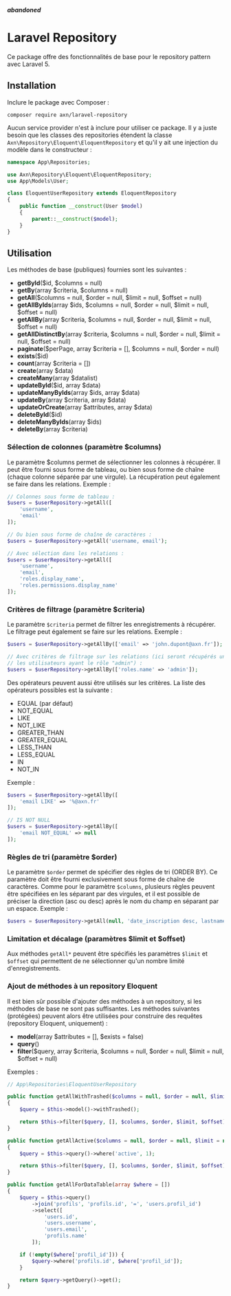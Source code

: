 ***abandoned***

# Laravel Repository

Ce package offre des fonctionnalités de base pour le repository pattern avec Laravel 5.

## Installation

Inclure le package avec Composer :

```
composer require axn/laravel-repository
```

Aucun service provider n'est à inclure pour utiliser ce package. Il y a juste besoin
que les classes des repositories étendent la classe `Axn\Repository\Eloquent\EloquentRepository`
et qu'il y ait une injection du modèle dans le constructeur :

```php
namespace App\Repositories;

use Axn\Repository\Eloquent\EloquentRepository;
use App\Models\User;

class EloquentUserRepository extends EloquentRepository
{
    public function __construct(User $model)
    {
        parent::__construct($model);
    }
}
```

## Utilisation

Les méthodes de base (publiques) fournies sont les suivantes :

- **getById**($id, $columns = null)
- **getBy**(array $criteria, $columns = null)
- **getAll**($columns = null, $order = null, $limit = null, $offset = null)
- **getAllByIds**(array $ids, $columns = null, $order = null, $limit = null, $offset = null)
- **getAllBy**(array $criteria, $columns = null, $order = null, $limit = null, $offset = null)
- **getAllDistinctBy**(array $criteria, $columns = null, $order = null, $limit = null, $offset = null)
- **paginate**($perPage, array $criteria = [], $columns = null, $order = null)
- **exists**($id)
- **count**(array $criteria = [])
- **create**(array $data)
- **createMany**(array $datalist)
- **updateById**($id, array $data)
- **updateManyByIds**(array $ids, array $data)
- **updateBy**(array $criteria, array $data)
- **updateOrCreate**(array $attributes, array $data)
- **deleteById**($id)
- **deleteManyByIds**(array $ids)
- **deleteBy**(array $criteria)

### Sélection de colonnes (paramètre $columns)

Le paramètre $columns permet de sélectionner les colonnes à récupérer. Il peut être
fourni sous forme de tableau, ou bien sous forme de chaîne (chaque colonne séparée
par une virgule). La récupération peut également se faire dans les relations. Exemple :

```php
// Colonnes sous forme de tableau :
$users = $userRepository->getAll([
    'username',
    'email'
]);

// Ou bien sous forme de chaîne de caractères :
$users = $userRepository->getAll('username, email');

// Avec sélection dans les relations :
$users = $userRepository->getAll([
    'username',
    'email',
    'roles.display_name',
    'roles.permissions.display_name'
]);
```

### Critères de filtrage (paramètre $criteria)

Le paramètre `$criteria` permet de filtrer les enregistrements à récupérer. Le filtrage
peut également se faire sur les relations. Exemple :

```php
$users = $userRepository->getAllBy(['email' => 'john.dupont@axn.fr']);

// Avec critères de filtrage sur les relations (ici seront récupérés uniquement
// les utilisateurs ayant le rôle "admin") :
$users = $userRepository->getAllBy(['roles.name' => 'admin']);
```

Des opérateurs peuvent aussi être utilisés sur les critères. La liste des opérateurs
possibles est la suivante :

- EQUAL (par défaut)
- NOT_EQUAL
- LIKE
- NOT_LIKE
- GREATER_THAN
- GREATER_EQUAL
- LESS_THAN
- LESS_EQUAL
- IN
- NOT_IN

Exemple :

```php
$users = $userRepository->getAllBy([
    'email LIKE' => '%@axn.fr'
]);

// IS NOT NULL
$users = $userRepository->getAllBy([
    'email NOT_EQUAL' => null
]);
```

### Règles de tri (paramètre $order)

Le paramètre `$order` permet de spécifier des règles de tri (ORDER BY). Ce paramètre
doit être fourni exclusivement sous forme de chaîne de caractères. Comme pour le
paramètre `$columns`, plusieurs règles peuvent être spécifiées en les séparant par
des virgules, et il est possible de préciser la direction (asc ou desc) après le nom
du champ en séparant par un espace. Exemple :

```php
$users = $userRepository->getAll(null, 'date_inscription desc, lastname, firstname');
```

### Limitation et décalage (paramètres $limit et $offset)

Aux méthodes `getAll*` peuvent être spécifiés les paramètres `$limit` et `$offset`
qui permettent de ne sélectionner qu'un nombre limité d'enregistrements.

### Ajout de méthodes à un repository Eloquent

Il est bien sûr possible d'ajouter des méthodes à un repository, si les méthodes
de base ne sont pas suffisantes. Les méthodes suivantes (protégées) peuvent alors
être utilisées pour construire des requêtes (repository Eloquent, uniquement) :

- **model**(array $attributes = [], $exists = false)
- **query**()
- **filter**($query, array $criteria, $columns = null, $order = null, $limit = null, $offset = null)

Exemples :

```php
// App\Repositories\EloquentUserRepository

public function getAllWithTrashed($columns = null, $order = null, $limit = null, $offset = null)
{
    $query = $this->model()->withTrashed();

    return $this->filter($query, [], $columns, $order, $limit, $offset)->get();
}

public function getAllActive($columns = null, $order = null, $limit = null, $offset = null)
{
    $query = $this->query()->where('active', 1);

    return $this->filter($query, [], $columns, $order, $limit, $offset)->get();
}

public function getAllForDataTable(array $where = [])
{
    $query = $this->query()
        ->join('profils', 'profils.id', '=', 'users.profil_id')
        ->select([
            'users.id',
            'users.username',
            'users.email',
            'profils.name'
        ]);

    if (!empty($where['profil_id'])) {
        $query->where('profils.id', $where['profil_id']);
    }

    return $query->getQuery()->get();
}
```
